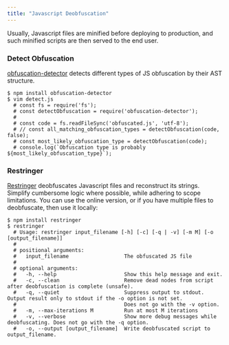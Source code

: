 ```yaml
---
title: "Javascript Deobfuscation"
---
```


Usually, Javascript files are minified before deploying to production, and such minified scripts are then served to the end user.

### Detect Obfuscation

[obfuscation-detector](https://github.com/PerimeterX/obfuscation-detector) detects different types of JS obfuscation by their AST structure.

```
$ npm install obfuscation-detector
$ vim detect.js
  # const fs = require('fs');
  # const detectObfuscation = require('obfuscation-detector');
  # 
  # const code = fs.readFileSync('obfuscated.js', 'utf-8');
  # // const all_matching_obfuscation_types = detectObfuscation(code, false);
  # const most_likely_obfuscation_type = detectObfuscation(code);
  # console.log(`Obfuscation type is probably ${most_likely_obfuscation_type}`);
```

### Restringer

[Restringer](https://restringer.tech/) deobfuscates Javascript files and reconstruct its strings. Simplify cumbersome logic where possible, while adhering to scope limitations. You can use the online version, or if you have multiple files to deobfuscate, then use it locally:

```
$ npm install restringer
$ restringer
  # Usage: restringer input_filename [-h] [-c] [-q | -v] [-m M] [-o [output_filename]]
  # 
  # positional arguments:
  #   input_filename                  The obfuscated JS file
  # 
  # optional arguments:
  #   -h, --help                      Show this help message and exit.
  #   -c, --clean                     Remove dead nodes from script after deobfuscation is complete (unsafe).
  #   -q, --quiet                     Suppress output to stdout. Output result only to stdout if the -o option is not set.
  #                                   Does not go with the -v option.
  #   -m, --max-iterations M          Run at most M iterations
  #   -v, --verbose                   Show more debug messages while deobfuscating. Does not go with the -q option.
  #   -o, --output [output_filename]  Write deobfuscated script to output_filename. 
```